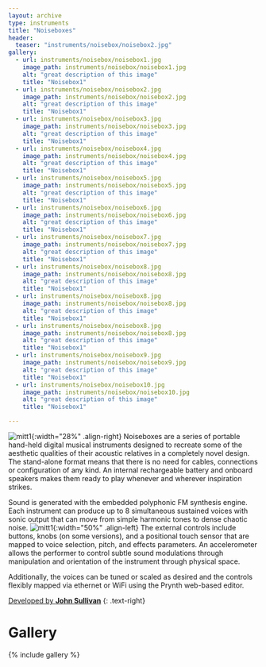 ```yaml
---
layout: archive
type: instruments
title: "Noiseboxes"
header:
  teaser: "instruments/noisebox/noisebox2.jpg"
gallery:
  - url: instruments/noisebox/noisebox1.jpg
    image_path: instruments/noisebox/noisebox1.jpg
    alt: "great description of this image"
    title: "Noisebox1"
  - url: instruments/noisebox/noisebox2.jpg
    image_path: instruments/noisebox/noisebox2.jpg
    alt: "great description of this image"
    title: "Noisebox1"
  - url: instruments/noisebox/noisebox3.jpg
    image_path: instruments/noisebox/noisebox3.jpg
    alt: "great description of this image"
    title: "Noisebox1"
  - url: instruments/noisebox/noisebox4.jpg
    image_path: instruments/noisebox/noisebox4.jpg
    alt: "great description of this image"
    title: "Noisebox1"
  - url: instruments/noisebox/noisebox5.jpg
    image_path: instruments/noisebox/noisebox5.jpg
    alt: "great description of this image"
    title: "Noisebox1"
  - url: instruments/noisebox/noisebox6.jpg
    image_path: instruments/noisebox/noisebox6.jpg
    alt: "great description of this image"
    title: "Noisebox1"
  - url: instruments/noisebox/noisebox7.jpg
    image_path: instruments/noisebox/noisebox7.jpg
    alt: "great description of this image"
    title: "Noisebox1"
  - url: instruments/noisebox/noisebox8.jpg
    image_path: instruments/noisebox/noisebox8.jpg
    alt: "great description of this image"
    title: "Noisebox1"
  - url: instruments/noisebox/noisebox8.jpg
    image_path: instruments/noisebox/noisebox8.jpg
    alt: "great description of this image"
    title: "Noisebox1"
  - url: instruments/noisebox/noisebox8.jpg
    image_path: instruments/noisebox/noisebox8.jpg
    alt: "great description of this image"
    title: "Noisebox1"
  - url: instruments/noisebox/noisebox9.jpg
    image_path: instruments/noisebox/noisebox9.jpg
    alt: "great description of this image"
    title: "Noisebox1"
  - url: instruments/noisebox/noisebox10.jpg
    image_path: instruments/noisebox/noisebox10.jpg
    alt: "great description of this image"
    title: "Noisebox1"

---
```


![mitt1](../../images/instruments/noisebox/noisebox4.jpg){:width="28%" .align-right}
Noiseboxes are a series of portable hand-held digital musical instruments designed to recreate some of the aesthetic qualities of their acoustic relatives in a completely novel design. The stand-alone format means that there is no need for cables, connections or configuration of any kind. An internal rechargeable battery and onboard speakers makes them ready to play whenever and wherever inspiration strikes.


Sound is generated with the embedded polyphonic FM synthesis engine. Each instrument can produce up to 8 simultaneous sustained voices with sonic output that can move from simple harmonic tones to dense chaotic noise. ![mitt1](../../images/instruments/noisebox/noisebox10.jpg){:width="50%" .align-left}
The external controls include buttons, knobs (on some versions), and a positional touch sensor that are mapped to voice selection, pitch, and effects parameters. An accelerometer allows the performer to control subtle sound modulations through manipulation and orientation of the instrument through physical space.

Additionally, the voices can be tuned or scaled as desired and the controls flexibly mapped via ethernet or WiFi using the Prynth web-based editor.

[Developed by **John Sullivan**](http://idmil.org/people/john_sullivan)
{: .text-right}

# Gallery
{% include gallery %}

